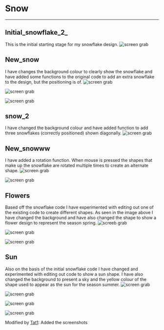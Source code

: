 # Snow
---
## Initial_snowflake_2_

This is the initial starting stage for my snowflake design. 
![screen grab](https://github.com/sophi-4/Snow/blob/master/Screen%20Shot%202017-12-13%20at%2023.17.26.png)

## New_snow

I have changes the background colour to clearly show the snowflake and have added some functions to the original code to add an extra snowflake to the design, but the positioning is of.
![screen grab](https://github.com/sophi-4/Snow/blob/master/Screen%20Shot%202017-12-13%20at%2023.18.33.png)

![screen grab](https://github.com/sophi-4/Snow/blob/master/Screen%20Shot%202017-12-13%20at%2023.18.40.png)

![screen grab](https://github.com/sophi-4/Snow/blob/master/Screen%20Shot%202017-12-13%20at%2023.18.51.png)

## snow_2

I have changed the background colour and have added function to add three snowflakes (correctly positioned) shown diagonally.
![screen grab](https://github.com/sophi-4/Snow/blob/master/Screen%20Shot%202017-12-13%20at%2023.20.09.png)

## New_snowww

I have added a rotation function. When mouse is pressed the shapes that make up the snowflake are rotated multiple times to create an alternate shape.
![screen grab](https://github.com/sophi-4/Snow/blob/master/Screen%20Shot%202017-12-13%20at%2023.21.58.png)

![screen grab](https://github.com/sophi-4/Snow/blob/master/Screen%20Shot%202017-12-13%20at%2023.22.12.png)

## Flowers

Based off the snowflake code I have experimented with editing out one of the existing code to create different shapes. 
As seen in the image above I have changed the background and have also changed the shape to show a flower design to represent the season spring.
![screeb grab](https://github.com/sophi-4/Snow/blob/master/Screen%20Shot%202017-12-13%20at%2023.26.06.png)

![screen grab](https://github.com/sophi-4/Snow/blob/master/Screen%20Shot%202017-12-13%20at%2023.26.47.png)

![screen grab](https://github.com/sophi-4/Snow/blob/master/Screen%20Shot%202017-12-13%20at%2023.26.26.png)


## Sun

Also on the basis of the initial snowflake code I have changed and experimented with editing out code to show a sun shape. I have also changed the background to present a sky and the yellow colour of the shape used to appear as the sun for the season summer.
![screen grab](https://github.com/sophi-4/Snow/blob/master/Screen%20Shot%202017-12-13%20at%2023.29.01.png)

![screen grab](https://github.com/sophi-4/Snow/blob/master/Screen%20Shot%202017-12-13%20at%2023.29.14.png)

![screen grab](https://github.com/sophi-4/Snow/blob/master/Screen%20Shot%202017-12-13%20at%2023.29.23.png)

![screen grab](https://github.com/sophi-4/Snow/blob/master/Screen%20Shot%202017-12-13%20at%2023.29.38.png)



Modified by [Tat1](https://github.com/Tat1): Added the screenshots
